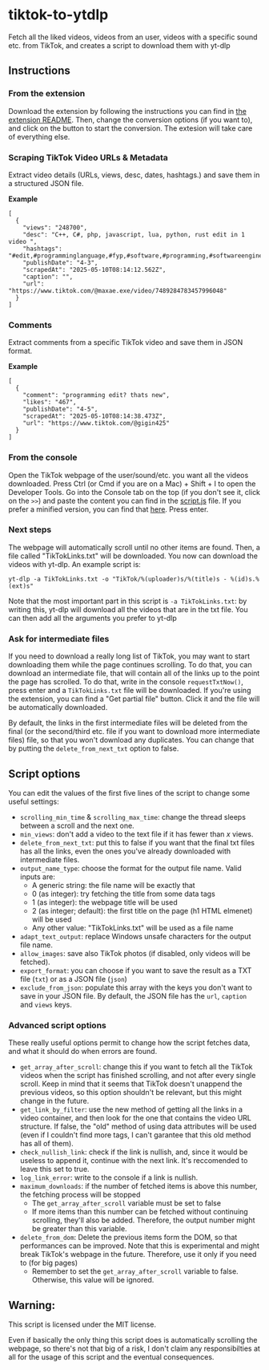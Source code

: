 # tiktok-to-ytdlp

Fetch all the liked videos, videos from an user, videos with a specific sound
etc. from TikTok, and creates a script to download them with yt-dlp

## Instructions

### From the extension

Download the extension by following the instructions you can find in
[the extension README](./extension/README.md). Then, change the conversion
options (if you want to), and click on the button to start the conversion. The
extesion will take care of everything else.


### Scraping TikTok Video URLs & Metadata

Extract video details (URLs, views, desc, dates, hashtags.) and save them in a structured JSON file.

**Example**

```
[
  {
    "views": "248700",
    "desc": "C++, C#, php, javascript, lua, python, rust edit in 1 video ",
    "hashtags": "#edit,#programminglanguage,#fyp,#software,#programming,#softwareengineer,#csharp,#csharpprogramming,#cplusplus,#php,#phpcoding,#javacsript,#lua,#python,#pythonprogramming,#rust,#softwaredevelopment,#software,#programmingedit,#coding,#codingedit,#pythonprogramminglanguage,#cplusplusprogramming",
    "publishDate": "4-3",
    "scrapedAt": "2025-05-10T08:14:12.562Z",
    "caption": "",
    "url": "https://www.tiktok.com/@maxae.exe/video/7489284783457996048"
  }
]
```

### Comments 

Extract comments from a specific TikTok video and save them in JSON format.


**Example**

```
[
  {
    "comment": "programming edit? thats new",
    "likes": "467",
    "publishDate": "4-5",
    "scrapedAt": "2025-05-10T08:14:38.473Z",
    "url": "https://www.tiktok.com/@gigin425"
  }
]
```

### From the console

Open the TikTok webpage of the user/sound/etc. you want all the videos
downloaded. Press Ctrl (or Cmd if you are on a Mac) + Shift + I to open the
Developer Tools. Go into the Console tab on the top (if you don't see it, click
on the `>>`) and paste the content you can find in the
[script.js](https://raw.githubusercontent.com/Dinoosauro/tiktok-to-ytdlp/main/script.js)
file. If you prefer a minified version, you can find that
[here](https://raw.githubusercontent.com/Dinoosauro/tiktok-to-ytdlp/main/script.min.js).
Press enter.

### Next steps

The webpage will automatically scroll until no other items are found. Then, a
file called "TikTokLinks.txt" will be downloaded. You now can download the
videos with yt-dlp. An example script is:

`yt-dlp -a TikTokLinks.txt -o "TikTok/%(uploader)s/%(title)s - %(id)s.%(ext)s"`

Note that the most important part in this script is `-a TikTokLinks.txt`: by
writing this, yt-dlp will download all the videos that are in the txt file. You
can then add all the arguments you prefer to yt-dlp

### Ask for intermediate files

If you need to download a really long list of TikTok, you may want to start
downloading them while the page continues scrolling. To do that, you can
download an intermediate file, that will contain all of the links up to the
point the page has scrolled. To do that, write in the console `requestTxtNow()`,
press enter and a `TikTokLinks.txt` file will be downloaded. If you're using the
extension, you can find a "Get partial file" button. Click it and the file will
be automatically downloaded.

By default, the links in the first intermediate files will be deleted from the
final (or the second/third etc. file if you want to download more intermediate
files) file, so that you won't download any duplicates. You can change that by
putting the `delete_from_next_txt` option to false.

## Script options

You can edit the values of the first five lines of the script to change some
useful settings:

- `scrolling_min_time` & `scrolling_max_time`: change the thread sleeps between
  a scroll and the next one.
- `min_views`: don't add a video to the text file if it has fewer than _x_
  views.
- `delete_from_next_txt`: put this to false if you want that the final txt files
  has all the links, even the ones you've already downloaded with intermediate
  files.
- `output_name_type`: choose the format for the output file name. Valid inputs
  are:
  - A generic string: the file name will be exactly that
  - 0 (as integer): try fetching the title from some data tags
  - 1 (as integer): the webpage title will be used
  - 2 (as integer; default): the first title on the page (h1 HTML elmenet) will
    be used
  - Any other value: "TikTokLinks.txt" will be used as a file name
- `adapt_text_output`: replace Windows unsafe characters for the output file
  name.
- `allow_images`: save also TikTok photos (if disabled, only videos will be
  fetched).
- `export_format`: you can choose if you want to save the result as a TXT file
  (`txt`) or as a JSON file (`json`)
- `exclude_from_json`: populate this array with the keys you don't want to save
  in your JSON file. By default, the JSON file has the `url`, `caption` and
  `views` keys.

### Advanced script options

These really useful options permit to change how the script fetches data, and
what it should do when errors are found.

- `get_array_after_scroll`: change this if you want to fetch all the TikTok
  videos when the script has finished scrolling, and not after every single
  scroll. Keep in mind that it seems that TikTok doesn't unappend the previous
  videos, so this option shouldn't be relevant, but this might change in the
  future.
- `get_link_by_filter`: use the new method of getting all the links in a video
  container, and then look for the one that contains the video URL structure. If
  false, the "old" method of using data attributes will be used (even if I
  couldn't find more tags, I can't garantee that this old method has all of
  them).
- `check_nullish_link`: check if the link is nullish, and, since it would be
  useless to append it, continue with the next link. It's reccomended to leave
  this set to true.
- `log_link_error`: write to the console if a link is nullish.
- `maximum_downloads`: if the number of fetched items is above this number, the
  fetching process will be stopped
  - The `get_array_after_scroll` variable must be set to false
  - If more items than this number can be fetched without continuing scrolling,
    they'll also be added. Therefore, the output number might be greater than
    this variable.
- `delete_from_dom`: Delete the previous items form the DOM, so that
  performances can be improved. Note that this is experimental and might break
  TikTok's webpage in the future. Therefore, use it only if you need to (for big
  pages)
  - Remember to set the `get_array_after_scroll` variable to false. Otherwise,
    this value will be ignored.

## Warning:

This script is licensed under the MIT license.

Even if basically the only thing this script does is automatically scrolling the
webpage, so there's not that big of a risk, I don't claim any responsibilties at
all for the usage of this script and the eventual consequences.
